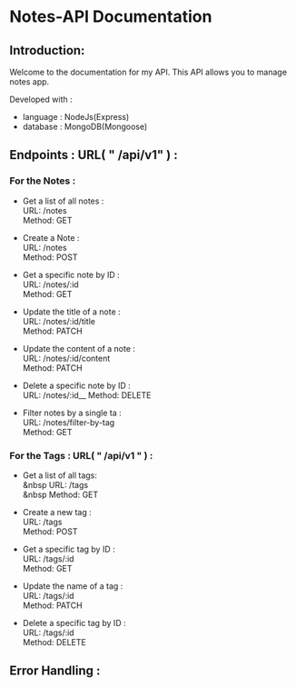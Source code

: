 # Notes-API Documentation 
## Introduction:
Welcome to the documentation for my API. This API allows you to manage notes app.

Developed with :
* language : NodeJs(Express)
* database : MongoDB(Mongoose)

## Endpoints : URL( " /api/v1" ) :
### For the Notes :
* Get a list of all notes : <br>
 URL: /notes <br>
 Method: GET
  
* Create a Note : <br>
 URL: /notes <br>
 Method: POST
    
* Get a specific note by ID : <br>
 URL: /notes/:id <br>
 Method: GET

* Update the title of a note :<br>
 URL: /notes/:id/title <br>
 Method: PATCH

* Update the content of a note :<br>
 URL: /notes/:id/content <br>
 Method: PATCH

* Delete a specific note by ID :<br>
 URL: /notes/:id__
 Method: DELETE

*  Filter notes by a single ta :<br>
 URL: /notes/filter-by-tag <br>
 Method: GET

### For the Tags : URL( " /api/v1 " ) :
* Get a list of all tags:<br>
&nbsp URL: /tags <br>
&nbsp Method: GET
  
* Create a new tag :<br>
 URL: /tags <br>
 Method: POST
    
* Get a specific tag by ID :<br>
 URL: /tags/:id <br>
 Method: GET

* Update the name of a tag :<br>
 URL: /tags/:id <br>
 Method: PATCH

* Delete a specific tag by ID :<br>
 URL: /tags/:id <br>
 Method: DELETE

## Error Handling :
